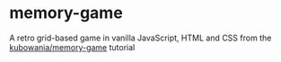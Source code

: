 # memory-game
A retro grid-based game in vanilla JavaScript, HTML and CSS from the [kubowania/memory-game](https://github.com/kubowania/memory-game) tutorial
